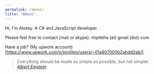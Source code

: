 ```yaml
---
permalink: /about/
title: "About"
---
```


Hi, I'm Alexey. A C# and JavaScript developer.

Please feel free to contact (mail or skype):
miptleha (at) gmail (dot) com

Have a job? (My upwork account)[https://www.upwork.com/o/profiles/users/~01a807000b2abdd2ab/].

> Everything should be made as simple as possible, but not simpler.
> <cite><a href="https://www.brainyquote.com/quotes/albert_einstein_103652">Albert Einstein</a></cite>

